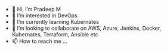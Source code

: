 - 👋 Hi, I’m Pradeep M
- 👀 I’m interested in DevOps
- 🌱 I’m currently learning Kubernates
- 💞️ I’m looking to collaborate on AWS, Azure, Jenkins, Docker, Kubernates, Terraform, Ansible etc
- 📫 How to reach me ...

<!---
pradeepm-elearning/pradeepm-elearning is a ✨ special ✨ repository because its `README.md` (this file) appears on your GitHub profile.
You can click the Preview link to take a look at your changes.
--->
